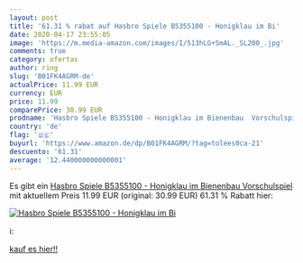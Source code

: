 ```yaml
---
layout: post
title: '61.31 % rabat auf Hasbro Spiele B5355100 - Honigklau im Bi'
date: 2020-04-17 23:55:05
image: 'https://m.media-amazon.com/images/I/513hLG+SmAL._SL200_.jpg'
comments: true
category: ofertas
author: ring
slug: 'B01FK4AGRM-de'
actualPrice: 11.99 EUR
currency: EUR
price: 11.99
comparePrice: 30.99 EUR
prodname: 'Hasbro Spiele B5355100 - Honigklau im Bienenbau  Vorschulspiel'
country: 'de'
flag: '🇩🇪'
buyurl: 'https://www.amazon.de/dp/B01FK4AGRM/?tag=tolees0ca-21'
descuento: '61.31'
average: '12.440000000000001'
---
```


Es gibt ein [Hasbro Spiele B5355100 - Honigklau im Bienenbau  Vorschulspiel](https://www.amazon.de/dp/B01FK4AGRM/?tag=tolees0ca-21) mit aktuellem Preis 11.99 EUR (original: 30.99 EUR) 61.31 % Rabatt hier:

[![Hasbro Spiele B5355100 - Honigklau im Bi](https://m.media-amazon.com/images/I/513hLG+SmAL._SL200_.jpg)](https://www.amazon.de/dp/B01FK4AGRM/?tag=tolees0ca-21)

ℹ️:


[kauf es hier!!](https://www.amazon.de/dp/B01FK4AGRM/?tag=tolees0ca-21)
